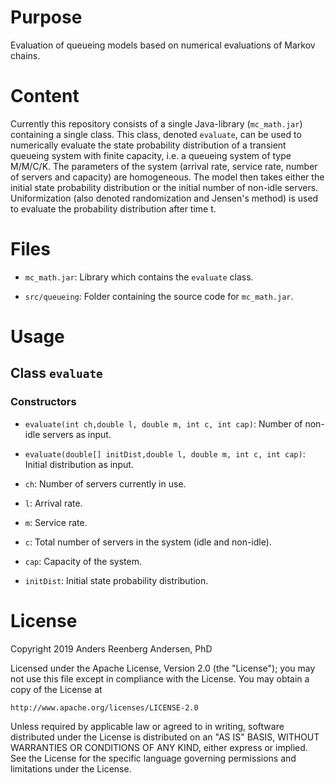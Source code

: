 # Purpose
Evaluation of queueing models based on numerical evaluations of Markov chains.

# Content
Currently this repository consists of a single Java-library (`mc_math.jar`) containing a single class. This class, denoted `evaluate`, can be used to numerically evaluate the state probability distribution of a transient queueing system with finite capacity, i.e. a queueing system of type M/M/C/K. The parameters of the system (arrival rate, service rate, number of servers and capacity) are homogeneous. The model then takes either the initial state probability distribution or the initial number of non-idle servers. Uniformization (also denoted randomization and Jensen's method) is used to evaluate the probability distribution after time t. 

# Files

- `mc_math.jar`: Library which contains the `evaluate` class.

- `src/queueing`: Folder containing the source code for `mc_math.jar`.  

# Usage

## Class `evaluate`

### Constructors

- `evaluate(int ch,double l, double m, int c, int cap)`: Number of non-idle servers as input.

- `evaluate(double[] initDist,double l, double m, int c, int cap)`: Initial distribution as input.  

- `ch`: Number of servers currently in use.
- `l`: Arrival rate. 
- `m`: Service rate.
- `c`: Total number of servers in the system (idle and non-idle).
- `cap`: Capacity of the system.
- `initDist`: Initial state probability distribution.

# License
Copyright 2019 Anders Reenberg Andersen, PhD

Licensed under the Apache License, Version 2.0 (the "License");
you may not use this file except in compliance with the License.
You may obtain a copy of the License at

    http://www.apache.org/licenses/LICENSE-2.0

Unless required by applicable law or agreed to in writing, software
distributed under the License is distributed on an "AS IS" BASIS,
WITHOUT WARRANTIES OR CONDITIONS OF ANY KIND, either express or implied.
See the License for the specific language governing permissions and
limitations under the License.
